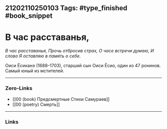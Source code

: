 21202110250103
Tags: #type_finished #book_snippet 
---
# В час расставанья,

*В час расставанья,
Прочь отбросив страх,
О часе встречи думаю,
И слово
Я оставляю в память о себе.*

Оиси Ёсиканэ (1688–1703), старший сын Оиси Ёсио, один из 47 ронинов. Самый юный из мстителей. 

---
### Zero-Links
 - [[00 (book) Предсмертные Стихи Самураев]]
 - [[00 (poetry) Смерть]]
---
### Links
